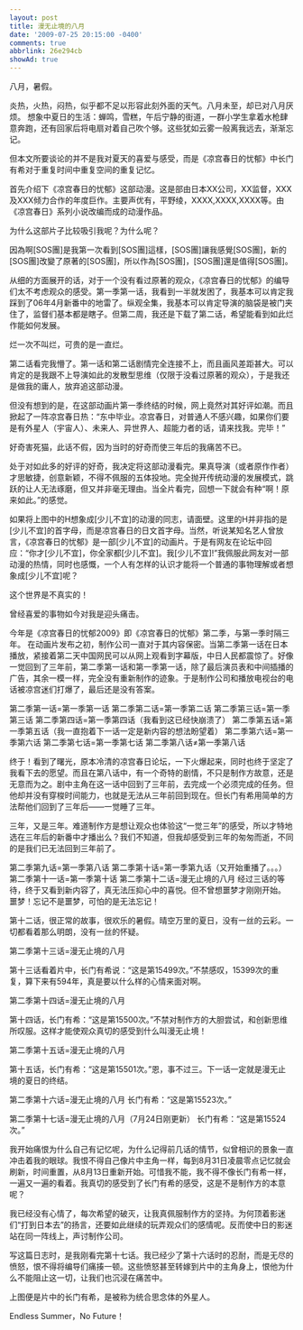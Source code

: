 ```yaml
---
layout: post
title: 漫无止境的八月
date: '2009-07-25 20:15:00 -0400'
comments: true
abbrlink: 26e294cb
showAd: true
---
```

八月，暑假。

炎热，火热，闷热，似乎都不足以形容此刻外面的天气。八月未至，却已对八月厌烦。
想象中夏日的生活：蝉鸣，雪糕，午后宁静的街道，一群小学生拿着水枪肆意奔跑，还有回家后将电扇对着自己吹个够。这些犹如云雾一般离我远去，渐渐忘记。

但本文所要谈论的并不是我对夏天的喜爱与感受，而是《凉宫春日的忧郁》中长门有希对于重复时间中重复空间的重复记忆。

首先介绍下《凉宫春日的忧郁》这部动漫。这是部由日本XX公司，XX监督，XXX及XXX倾力合作的年度巨作。主要声优有，平野绫，XXXX,XXXX,XXXX等。由《凉宫春日》系列小说改编而成的动漫作品。


为什么这部片子比较吸引我呢？为什么呢？

因為啊[SOS團]是我第一次看到[SOS團]這樣，[SOS團]讓我感覺[SOS團]，新的[SOS團]改變了原著的[SOS團]，所以作為[SOS團]，[SOS團]還是值得[SOS團]。

从细的方面展开的话，对于一个没有看过原著的观众，《凉宫春日的忧郁》的编导们太不考虑观众的感受。第一季第一话，我看到一半就发困了，我基本可以肯定我踩到了06年4月新番中的地雷了。纵观全集，我基本可以肯定导演的脑袋是被门夹住了，监督们基本都是瞎子。但第二周，我还是下载了第二话，希望能看到如此烂作能如何发展。

烂一次不叫烂，可贵的是一直烂。

第二话看完我懵了。第一话和第二话剧情完全连接不上，而且画风差距甚大。可以肯定的是我跟不上导演如此的发散型思维（仅限于没看过原著的观众），于是我还是做我的庸人，放弃追这部动漫。



但没有想到的是，在这部动画片第一季终结的时候，网上竟然对其好评如潮。而且掀起了一阵凉宫春日热：“东中毕业。凉宫春日，对普通人不感兴趣，如果你们要是有外星人（宇宙人）、未来人、异世界人、超能力者的话，请来找我。完毕！”

好奇害死猫，此话不假，因为当时的好奇而使三年后的我痛苦不已。

处于对如此多的好评的好奇，我决定将这部动漫看完。果真导演（或者原作作者）才思敏捷，创意新颖，不得不佩服的五体投地。完全抛开传统动漫的发展模式，跳跃的让人无法琢磨，但又并非毫无理由。当全片看完，回想一下就会有种“啊！原来如此。”的感觉。


如果将上图中的H想象成[少儿不宜]的动漫的同志，请面壁。这里的H并非指的是[少儿不宜]的首字母，而是凉宫春日的日文首字母。当然，听说某知名艺人曾放言，《凉宫春日的忧郁》是一部[少儿不宜]的动画片。于是有网友在论坛中回应：“你才[少儿不宜]，你全家都[少儿不宜]。我[少儿不宜]!”我佩服此网友对一部动漫的热情，同时也感慨，一个人有怎样的认识才能将一个普通的事物理解或者想象成[少儿不宜]呢？

这个世界是不真实的！

曾经喜爱的事物如今对我是迎头痛击。



今年是《凉宫春日的忧郁2009》即《凉宫春日的忧郁》第二季，与第一季时隔三年。
在动画片发布之初，制作公司一直对于其内容保密。当第二季第一话在日本播放，紧接着第二天中国网民可以从网上观看到字幕版，中日人民都震惊了。好像一觉回到了三年前，第二季第一话和第一季第一话，除了最后演员表和中间插播的广告，其余一模一样，完全没有重新制作的迹象。于是制作公司和播放电视台的电话被凉宫迷们打爆了，最后还是没有答案。

第二季第一话=第一季第一话
第二季第二话=第一季第二话
第二季第三话=第一季第三话
第二季第四话=第一季第四话（我看到这已经快崩溃了）
第二季第五话=第一季第五话（我一直抱着下一话一定是新内容的想法盼望着）
第二季第六话=第一季第六话
第二季第七话=第一季第七话
第二季第八话≠第一季第八话

终于！看到了曙光，原本冷清的凉宫春日论坛，一下火爆起来，同时也终于坚定了我看下去的愿望。而且在第八话中，有一个奇特的剧情，不只是制作方故意，还是无意而为之。剧中主角在这一话中回到了三年前，去完成一个必须完成的任务。但他却并没有穿梭时间能力，也就是无法从三年前回到现在。但长门有希用简单的方法帮他们回到了三年后——一觉睡了三年。

三年，又是三年。难道制作方是想让观众也体验这“一觉三年”的感受，所以才特地选在三年后的新番中才播出么？我们不知道，但我却感受到三年的匆匆而逝，不同的是我们已无法回到三年前了。



第二季第九话=第一季第八话
第二季第十话=第一季第九话（又开始重播了。。。）
第二季第十一话=第一季第十话
第二季第十二话=漫无止境的八月
经过三话的等待，终于又看到新内容了，真无法压抑心中的喜悦。但不曾想噩梦才刚刚开始。
噩梦！忘记不是噩梦，可怕的是无法忘记！

第十二话，很正常的故事，很欢乐的暑假。晴空万里的夏日，没有一丝的云彩。一切都看着那么明朗，没有一丝的怀疑。

第二季第十三话=漫无止境的八月

第十三话看着片中，长门有希说：“这是第15499次。”不禁感叹，15399次的重复，算下来有594年，真是要以什么样的心情来面对啊。

第二季第十四话=漫无止境的八月

第十四话，长门有希：“这是第15500次。”不禁对制作方的大胆尝试，和创新思维所叹服。这样才能使观众真切的感受到什么叫漫无止境！

第二季第十五话=漫无止境的八月

第十五话，长门有希：“这是第15501次。”恩，事不过三。下一话一定就是漫无止境的夏日的终结。

第二季第十六话=漫无止境的八月
长门有希：“这是第15523次。”

第二季第十七话=漫无止境的八月（7月24日刚更新）
长门有希：“这是第15524次。”

我开始痛恨为什么自己有记忆呢，为什么记得前几话的情节，似曾相识的景象一直冲击着我的眼球。我恨不得自己像片中主角一样，每到8月31日凌晨零点记忆就会刷新，时间重置，从8月13日重新开始。可惜我不能，我不得不像长门有希一样，一遍又一遍的看着。我真切的感受到了长门有希的感受，这是不是制作方的本意呢？

我已经没有心情了，每次希望的破灭，让我真佩服制作方的坚持。为何顶着影迷们“打到日本去”的扬言，还要如此继续的玩弄观众们的感情呢。反而使中日的影迷站在同一阵线上，声讨制作公司。

写这篇日志时，是我刚看完第十七话。我已经少了第十六话时的忍耐，而是无尽的愤怒，恨不得将编导们痛揍一顿。这些愤怒甚至转嫁到片中的主角身上，恨他为什么不能阻止这一切，让我们也沉浸在痛苦中。


上图便是片中的长门有希，是被称为统合思念体的外星人。

Endless Summer，No Future！
